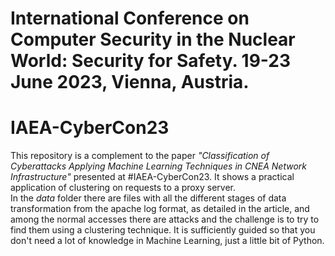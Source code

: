 # International Conference on Computer Security in the Nuclear World: Security for Safety.  19-23 June 2023, Vienna, Austria.
# IAEA-CyberCon23

This repository is a complement to the paper *"Classification of Cyberattacks Applying Machine Learning Techniques in CNEA Network Infrastructure"* presented at #IAEA-CyberCon23. 
It shows a practical application of clustering on requests to a proxy server.  
In the *data* folder there are files with all the different stages of data transformation from the apache log format, as detailed in the article, and among the normal accesses there are attacks and the challenge is to try to find them using a clustering technique. 
It is sufficiently guided so that you don't need a lot of knowledge in Machine Learning, just a little bit of Python.
